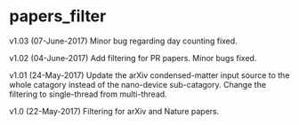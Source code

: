# papers_filter
v1.03 (07-June-2017)
Minor bug regarding day counting fixed.

v1.02 (04-June-2017)
Add filtering for PR papers.
Minor bugs fixed.

v1.01 (24-May-2017)
Update the arXiv condensed-matter input source to the whole catagory instead of the nano-device sub-catagory.
Change the filtering to single-thread from multi-thread.

v1.0 (22-May-2017)
Filtering for arXiv and Nature papers.
